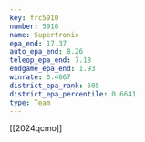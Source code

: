 ```yaml
---
key: frc5910
number: 5910
name: Supertronix
epa_end: 17.37
auto_epa_end: 8.26
teleop_epa_end: 7.18
endgame_epa_end: 1.93
winrate: 0.4667
district_epa_rank: 605
district_epa_percentile: 0.6641
type: Team
---
```

[[2024qcmo]]
